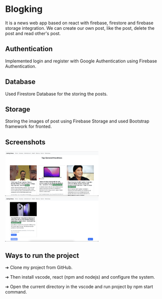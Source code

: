 # Blogking
It is a news web app based on react with firebase, firestore and firebase storage integration. We can create our own post, like the post, delete the post and read other's post.

## Authentication
Implemented login and register with Google Authentication using Firebase Authentication.

## Database
Used Firestore Database for the storing the posts.

## Storage
Storing the images of post using Firebase Storage and used Bootstrap framework for fronted.

## Screenshots

<p float="left">
  <img src="https://raw.githubusercontent.com/AnujPandey007/News-Web-App/master/screenshots/1.png" width="300"/>
  <img src="https://raw.githubusercontent.com/AnujPandey007/News-Web-App/master/screenshots/2.png" width="300"/>
</p>

## Ways to run the project 

➔ Clone my project from GitHub.

➔ Then install vscode, react (npm and nodejs) and configure the system.

➔ Open the current directory in the vscode and run project by npm start command.
